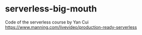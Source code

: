 # serverless-big-mouth
Code of the serverless course by Yan Cui https://www.manning.com/livevideo/production-ready-serverless
